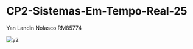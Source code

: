 # CP2-Sistemas-Em-Tempo-Real-25

Yan Landin Nolasco RM85774

![y2](https://github.com/user-attachments/assets/994063c9-a171-4213-99d6-1d37f0f5d436)
